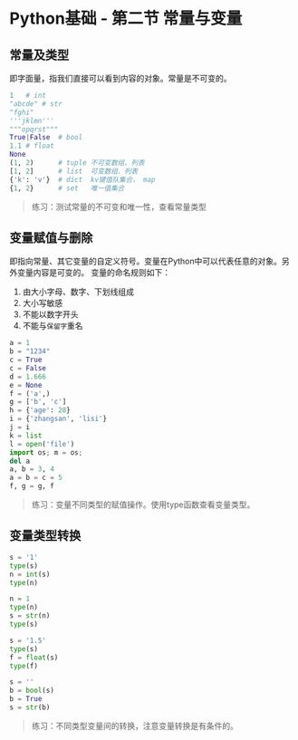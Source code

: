 # Python基础 - 第二节 常量与变量

## 常量及类型
即字面量，指我们直接可以看到内容的对象。常量是不可变的。
```python
1   # int
"abcde" # str
"fghi"
'''jklmn'''
"""opqrst"""
True|False  # bool
1.1 # float
None
(1, 2)      # tuple 不可变数组、列表
[1, 2]      # list  可变数组、列表
{'k': 'v'}  # dict  kv键值队集合， map
{1, 2}      # set   唯一值集合
```
> 练习：测试常量的不可变和唯一性，查看常量类型

## 变量赋值与删除
即指向常量、其它变量的自定义符号。变量在Python中可以代表任意的对象。另外变量内容是可变的。
变量的命名规则如下：
1. 由大小字母、数字、下划线组成
1. 大小写敏感
1. 不能以数字开头
1. 不能与`保留字`重名
```python
a = 1
b = "1234"
c = True
c = False
d = 1.666
e = None
f = ('a',)
g = ['b', 'c']
h = {'age': 28}
i = {'zhangsan', 'lisi'}
j = i
k = list
l = open('file')
import os; m = os;
del a
a, b = 3, 4
a = b = c = 5
f, g = g, f
```
> 练习：变量不同类型的赋值操作。使用type函数查看变量类型。

## 变量类型转换
```python
s = '1'
type(s)
n = int(s)
type(n)

n = 1
type(n)
s = str(n)
type(s)

s = '1.5'
type(s)
f = float(s)
type(f)

s = ''
b = bool(s)
b = True
s = str(b)
```
> 练习：不同类型变量间的转换，注意变量转换是有条件的。